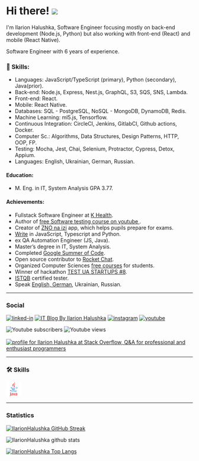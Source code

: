 # Hi there! <img src="https://media.giphy.com/media/hvRJCLFzcasrR4ia7z/giphy.gif" width="29px">

I'm Ilarion Halushka, Software Engineer focusing mostly on back-end development 
(Node.js, Python)
but also working with front-end (React) and mobile (React Native).

Software Engineer with 6 years of experience.

### 🚀 Skills:
* Languages: JavaScript/TypeScript (primary), Python (secondary), Java(prior).
* Back-end: Node.js, Express, Nest.js, GraphQL, S3, SQS, SNS, Lambda.
* Front-end: React.
* Mobile: React Native.
* Databases: SQL - PostgreSQL, NoSQL - MongoDB, DynamoDB, Redis.
* Machine Learning: ml5.js, Tensorflow.
* Continuous Integration: CircleCI, Jenkins, GitlabCI, Github actions, Docker.
* Computer Sc.: Algorithms, Data Structures, Design Patterns, HTTP, OOP, FP.
* Testing: Mocha, Jest, Chai, Selenium, Protractor, Cypress, Detox, Appium.
* Languages: English, Ukrainian, German, Russian.

#### Education:
* M. Eng. in IT, System Analysis GPA 3.77.

#### Achievements:
<ul>
 <li>Fullstack Software Engineer at <a target="_blank" href="https://khealth.com/">K Health</a>.</li>
 <li>Author of <a target="_blank" href="https://www.youtube.com/playlist?list=PLoZfdp36DZcqq6PoJJVHlS_c_1G89bkh7">free Software testing course on youtube <i class="fa fa-1x fa-youtube"></i></a>.</li>
 <li>Creator of <a target="_blank" href="https://apps.apple.com/by/app/%D0%B7%D0%BD%D0%BE-%D0%BD%D0%B0-%D1%96%D0%B7%D1%96/id1578565229">ZNO na izi</a> app, which helps pupils prepare for exams.</li>
 <li><a target="_blank" href="https://github.com/IlarionHalushka">Write</a> in JavaScript, Typescript and Python.</li>
 <li>ex QA Automation Engineer (JS, Java).</li>
 <li>Master’s degree in IT, System Analysis.</li>
 <li>Completed <a target="_blank" href="https://ilarionhalushka.github.io/Cracking-Google-Summer-of-Code-GSoC">Google Summer of Code</a>.</li>
 <li>Open source contributor to <a target="_blank" href="https://github.com/RocketChat/Rocket.Chat.ReactNative">Rocket Chat</a>.</li>
 <li>Organized Computer Sciences <a target="_blank" href="https://ilarionhalushka.github.io/Results-Of-My-IT-Courses/">free courses</a> for students.</li>
 <li>Winner of hackathon <a target="_blank" href="https://www.testuastartups.com/post/testuastartups8">TEST UA STARTUPS #8</a>.</li>
 <li><a target="_blank" href="https://gist.github.com/IlarionHalushka/aebab1c82369b89c1d6afb12be568679">ISTQB</a> certified tester.</li>
 <li>Speak <a target="_blank" href="https://www.duolingo.com/profile/IlarionHalushka">English, German</a>, Ukrainian, Russian.</li>
</ul>

---

### Social

<div id="badges">

[![linked-in](https://img.shields.io/badge/LinkedIn-0077B5?style=for-the-badge&logo=LinkedIn&logoColor=white)](https://www.linkedin.com/in/ilarion-halushka-6a31a5173/)
[![IT Blog By Ilarion Halushka](https://img.shields.io/badge/IT_Blog_By_Ilarion_Halushka-0a062a?style=for-the-badge)](https://ilarionhalushka.github.io/)
[![instagram](https://img.shields.io/badge/Instagram-C13584?style=for-the-badge&logo=Instagram&logoColor=white)](https://www.instagram.com/h.i.l.a.r.i.o.n/)
[![youtube](https://img.shields.io/badge/Youtube-FF0000?style=for-the-badge&logo=Youtube&logoColor=white)](https://www.youtube.com/channel/UC-nnrcFlfveeW8iBRJe_XXQ)

</div>

<div id="badges">

  <img src="https://img.shields.io/youtube/channel/subscribers/UC-nnrcFlfveeW8iBRJe_XXQ?style=social" alt="Youtube subscribers"/>
  <img src="https://img.shields.io/youtube/channel/views/UC-nnrcFlfveeW8iBRJe_XXQ?style=social" alt="Youtube views"/>

</div>

<br/>

<a style="margin-top: 20px" target="_blank" href="https://stackoverflow.com/users/9110955/ilarion-halushka">
  <img src="https://stackoverflow.com/users/flair/9110955.png"
   width="208" height="58"
   alt="profile for Ilarion Halushka at Stack Overflow, Q&amp;A for professional and enthusiast programmers"
   title="profile for Ilarion Halushka at Stack Overflow, Q&amp;A for professional and enthusiast programmers"
  />
</a>


---

### :hammer_and_wrench: Skills

<div>

  <img src="https://github.com/devicons/devicon/blob/master/icons/java/java-original-wordmark.svg" title="Java" alt="Java" width="40" height="40"/>&nbsp;
 
[comment]: <> (  <img src="https://github.com/devicons/devicon/blob/master/icons/react/react-original-wordmark.svg" title="React" alt="React" width="40" height="40"/>&nbsp;)

[comment]: <> (  <img src="https://github.com/devicons/devicon/blob/master/icons/spring/spring-original-wordmark.svg" title="Spring" alt="Spring" width="40" height="40"/>&nbsp;)
 
[comment]: <> (  <img src="https://github.com/devicons/devicon/blob/master/icons/materialui/materialui-original.svg" title="Material UI" alt="Material UI" width="40" height="40"/>&nbsp;)
 
[comment]: <> (  <img src="https://github.com/devicons/devicon/blob/master/icons/flutter/flutter-original.svg" title="Flutter" alt="Flutter" width="40" height="40"/>&nbsp;)
  
[comment]: <> (<img src="https://github.com/devicons/devicon/blob/master/icons/redux/redux-original.svg" title="Redux" alt="Redux " width="40" height="40"/>&nbsp;)
  
[comment]: <> (<img src="https://github.com/devicons/devicon/blob/master/icons/css3/css3-plain-wordmark.svg"  title="CSS3" alt="CSS" width="40" height="40"/>&nbsp;)
 
[comment]: <> (  <img src="https://github.com/devicons/devicon/blob/master/icons/html5/html5-original.svg" title="HTML5" alt="HTML" width="40" height="40"/>&nbsp;)
 
[comment]: <> (  <img src="https://github.com/devicons/devicon/blob/master/icons/javascript/javascript-original.svg" title="JavaScript" alt="JavaScript" width="40" height="40"/>&nbsp;)
 
[comment]: <> (  <img src="https://github.com/devicons/devicon/blob/master/icons/firebase/firebase-plain-wordmark.svg" title="Firebase" alt="Firebase" width="40" height="40"/>&nbsp;)
  
[comment]: <> (<img src="https://github.com/devicons/devicon/blob/master/icons/gatsby/gatsby-original.svg" title="Gatsby"  alt="Gatsby" width="40" height="40"/>&nbsp;)
  
[comment]: <> (<img src="https://github.com/devicons/devicon/blob/master/icons/mysql/mysql-original-wordmark.svg" title="MySQL"  alt="MySQL" width="40" height="40"/>&nbsp;)
  
[comment]: <> (<img src="https://github.com/devicons/devicon/blob/master/icons/nodejs/nodejs-original-wordmark.svg" title="NodeJS" alt="NodeJS" width="40" height="40"/>&nbsp;)
 
[comment]: <> (<img src="https://github.com/devicons/devicon/blob/master/icons/amazonwebservices/amazonwebservices-plain-wordmark.svg" title="AWS" alt="AWS" width="40" height="40"/>&nbsp;)
  
[comment]: <> (<img src="https://github.com/devicons/devicon/blob/master/icons/git/git-original-wordmark.svg" title="Git" **alt="Git" width="40" height="40"/>)

</div>

---

### Statistics

[![IlarionHalushka GitHub Streak](https://github-readme-streak-stats.herokuapp.com?user=IlarionHalushka&theme=tokyonight)](https://git.io/streak-stats)

![IlarionHalushka github stats](https://github-readme-stats.vercel.app/api?hide=stars,contribs&include_all_commits=true&username=IlarionHalushka&show_icons=true&theme=tokyonight&count_private=true&bg_color=#070719,#0c69d7)

[![IlarionHalushka Top Langs](https://github-readme-stats.vercel.app/api/top-langs/?username=IlarionHalushka&theme=tokyonight&hide=CSS,HTML,SHELL,SCSS,JAVA)](https://github.com/anuraghazra/github-readme-stats)
